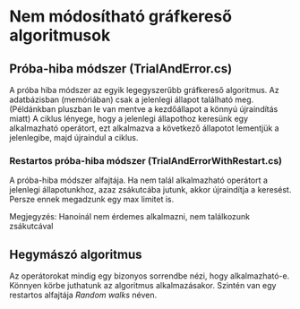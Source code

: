 # Nem módosítható gráfkereső algoritmusok

## Próba-hiba módszer (TrialAndError.cs)
A próba hiba módszer az egyik legegyszerűbb gráfkereső algoritmus. Az adatbázisban (memóriában) csak a jelenlegi állapot található meg. (Példánkban pluszban le van mentve a kezdőállapot a könnyú újraindítás miatt) A ciklus lényege, hogy a jelenlegi állapothoz keresünk egy alkalmazható operátort, ezt alkalmazva a következő állapotot lementjük a jelenlegibe, majd újraindul a ciklus. 

### Restartos próba-hiba módszer (TrialAndErrorWithRestart.cs)
A próba-hiba módszer alfajtája. Ha nem talál alkalmazható operátort a jelenlegi állapotunkhoz, azaz zsákutcába jutunk, akkor újraindítja a keresést. Persze ennek megadzunk egy max limitet is.

Megjegyzés: Hanoinál nem érdemes alkalmazni, nem találkozunk zsákutcával

## Hegymászó algoritmus
Az operátorokat mindig egy bizonyos sorrendbe nézi, hogy alkalmazható-e. Könnyen körbe juthatunk az algoritmus alkalmazásakor. Szintén van egy restartos alfajtája *Random walks* néven.
